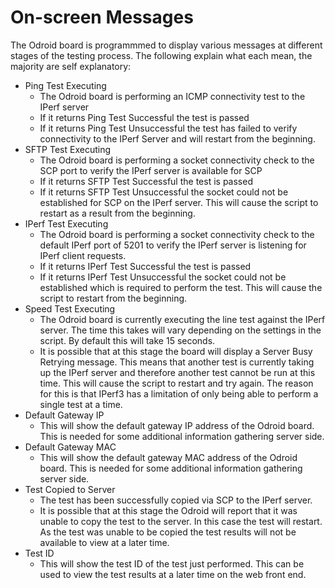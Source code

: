 # On-screen Messages
The Odroid board is programmmed to display various messages at different stages of the testing process. The following explain what each mean, the majority are self explanatory:

* Ping Test Executing
  * The Odroid board is performing an ICMP connectivity test to the IPerf server
  * If it returns Ping Test Successful the test is passed
  * If it returns Ping Test Unsuccessful the test has failed to verify connectivity to the IPerf Server and will restart from the beginning.
* SFTP Test Executing
  * The Odroid board is performing a socket connectivity check to the SCP port to verify the IPerf server is available for SCP
  * If it returns SFTP Test Successful the test is passed
  * If it returns SFTP Test Unsuccessful the socket could not be established for SCP on the IPerf server. This will cause the script to restart as a result from the beginning.
* IPerf Test Executing
  * The Odroid board is performing a socket connectivity check to the default IPerf port of 5201 to verify the IPerf server is listening for IPerf client requests.
  * If it returns IPerf Test Successful the test is passed
  * If it returns IPerf Test Unsuccessful the socket could not be established which is required to perform the test. This will cause the script to restart from the beginning.
 * Speed Test Executing
   * The Odroid board is currently executing the line test against the IPerf server. The time this takes will vary depending on the settings in the script. By default this will take 15 seconds.
   * It is possible that at this stage the board will display a Server Busy Retrying message. This means that another test is currently taking up the IPerf server and therefore another test cannot be run at this time. This will cause the script to restart and try again. The reason for this is that IPerf3 has a limitation of only being able to perform a single test at a time.
 * Default Gateway IP
   * This will show the default gateway IP address of the Odroid board. This is needed for some additional information gathering server side.
 * Default Gateway MAC
   * This will show the default gateway MAC address of the Odroid board. This is needed for some additional information gathering server side.
 * Test Copied to Server
   * The test has been successfully copied via SCP to the IPerf server.
   * It is possible that at this stage the Odroid will report that it was unable to copy the test to the server. In this case the test will restart. As the test was unable to be copied the test results will not be available to view at a later time.
 * Test ID
   * This will show the test ID of the test just performed. This can be used to view the test results at a later time on the web front end.
